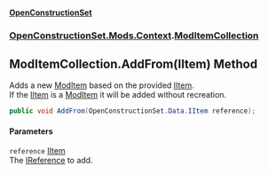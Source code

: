 #### [OpenConstructionSet](index.md 'index')
### [OpenConstructionSet.Mods.Context](index.md#OpenConstructionSet_Mods_Context 'OpenConstructionSet.Mods.Context').[ModItemCollection](bRirTEn6uHiQP5Xo3cnnLA.md 'OpenConstructionSet.Mods.Context.ModItemCollection')
## ModItemCollection.AddFrom(IItem) Method
Adds a new [ModItem](RZThR5Y52fbBYJ8EaGN2IQ.md 'OpenConstructionSet.Mods.ModItem') based on the provided [IItem](1xw59+1PxAxgqAyD92DMNg.md 'OpenConstructionSet.Data.IItem').  
If the [IItem](1xw59+1PxAxgqAyD92DMNg.md 'OpenConstructionSet.Data.IItem') is a [ModItem](RZThR5Y52fbBYJ8EaGN2IQ.md 'OpenConstructionSet.Mods.ModItem') it will be added without recreation.  
```csharp
public void AddFrom(OpenConstructionSet.Data.IItem reference);
```
#### Parameters
<a name='OpenConstructionSet_Mods_Context_ModItemCollection_AddFrom(OpenConstructionSet_Data_IItem)_reference'></a>
`reference` [IItem](1xw59+1PxAxgqAyD92DMNg.md 'OpenConstructionSet.Data.IItem')  
The [IReference](vKi1zmew+odEqSm8IGr+UQ.md 'OpenConstructionSet.Data.IReference') to add.
  
